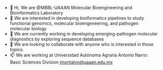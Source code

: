- 👋 Hi, We are @MBBL-UAAAN Molecular Bioengineering and Bioinformatics Laboratory
- 👀 We are interested in developing bioiformatics pipelines to study functional genomics, molecular bioengeneering, and pathogen molecular biology
- 🌱 We are currently working in developing emerging-pathogen molecular diagnostics by exploring sequence databases
- 💞️ We are looking to collaborate with anyone who is interested in those topics.
- 📫 We are working at Universidad Autónoma Agraria Antonio Narro: Basic Sciences Division jmontalvo@uaaan.edu.mx

<!---
MBBL-UAAAN/MBBL-UAAAN is a ✨ special ✨ repository because its `README.md` (this file) appears on your GitHub profile.
You can click the Preview link to take a look at your changes.
--->
